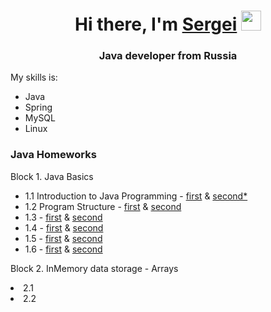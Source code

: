 <html>
<h1 align="center">Hi there, I'm <a href="https://daniilshat.ru/" target="_blank">Sergei</a> 
<img src="https://github.com/blackcater/blackcater/raw/main/images/Hi.gif" height="32"/></h1>
<h3 align="center">Java developer from Russia</h3>
  <div>
    <p>My skills is:</p>
    <ul>
    <li>Java</li>
      <li>Spring</li>
      <li>MySQL</li>
      <li>Linux</li>
    </ul>
    </div>
    <div>
    <h3>Java Homeworks</h3>
    <p>Block 1. Java Basics</p>
    <ul>
    <li>1.1 Introduction to Java Programming - <a href="https://github.com/Arhat161/introduction_1_1_1" target="_blank">first</a> & <a href="https://github.com/Arhat161/introduction_1_1_2" target="_blank">second*</a></li>
    <li>1.2 Program Structure - <a href="https://github.com/Arhat161/program-structure_1.2.1" target="_blank">first</a> & <a href="https://github.com/Arhat161/program-structure_1.2.2" target="_blank">second</a></li>
    <li>1.3 - <a href="#" target="_blank">first</a> & <a href="#" target="_blank">second</a></li>
    <li>1.4 - <a href="#" target="_blank">first</a> & <a href="#" target="_blank">second</a></li></li>
    <li>1.5 - <a href="#" target="_blank">first</a> & <a href="#" target="_blank">second</a></li></li>
    <li>1.6 - <a href="#" target="_blank">first</a> & <a href="#" target="_blank">second</a></li></li>
    </ul>
    <p>Block 2. InMemory data storage - Arrays</p>
    <li>2.1</li>
    <li>2.2</li>
  </div>
<html>

